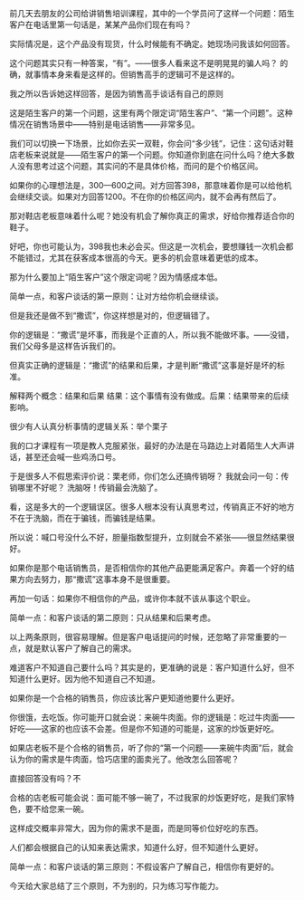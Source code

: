 前几天去朋友的公司给讲销售培训课程，其中的一个学员问了这样一个问题：陌生客户在电话里第一句话是，某某产品你们现在有吗？
 
实际情况是，这个产品没有现货，什么时候能有不确定。她现场问我该如何回答。
 
这个问题其实只有一种答案，“有”。——很多人看来这不是明晃晃的骗人吗？
的确，就事情本身来看是这样的。但销售高手的逻辑可不是这样的。
 
我之所以告诉她这样回答，是因为销售高手谈话有自己的原则
 
这是陌生客户的第一个问题，这里有两个限定词“陌生客户”、“第一个问题”。这种情况在销售场景中——特别是电话销售——非常多见。
 
我们可以切换一下场景，比如你去买一双鞋，你会问“多少钱”，记住：这句话对鞋店老板来说就是——陌生客户的第一个问题。你知道你到底在问什么吗？绝大多数人没有思考过这个问题，其实问的不是具体价格，而问的是个价格区间。
 
如果你的心理想法是，300—600之间。对方回答398，那意味着你是可以给他机会继续交谈。如果对方回答1200。不在你的价格区间内，就不会再有然后了。
 
那对鞋店老板意味着什么呢？她没有机会了解你真正的需求，好给你推荐适合你的鞋子。
 
好吧，你也可能认为，398我也未必会买。但这是一次机会，要想赚钱一次机会都不能错过，尤其在获客成本很高的今天。更多的机会意味着更低的成本。
 
那为什么要加上“陌生客户”这个限定词呢？因为情感成本低。
 
简单一点，和客户谈话的第一原则：让对方给你机会继续谈。
 
但是我还是做不到“撒谎”，你这样想是对的，但逻辑错了。
 
你的逻辑是：“撒谎”是坏事，而我是个正直的人，所以我不能做坏事。——没错，我们父母多是这样告诉我们的。
 
但真实正确的逻辑是：“撒谎”的结果和后果，才是判断“撒谎”这事是好是坏的标准。
 
解释两个概念：结果和后果
结果：这个事情有没有做成。后果：结果带来的后续影响。
 
很少有人认真分析事情的逻辑关系：举个栗子
 
我的口才课程有一项是教人克服紧张，最好的办法是在马路边上对着陌生人大声讲话，甚至还会喊一些鸡汤口号。
 
于是很多人不假思索评价说：栗老师，你们怎么还搞传销呀？
我就会问一句：传销哪里不好呢？
洗脑呀！传销最会洗脑了。
 
看，这是多大的一个逻辑误区。很多人根本没有认真思考过，传销真正不好的地方不在于洗脑，而在于骗钱，而骗钱是结果。
 
所以说：喊口号没什么不好，胆量指数型提升，立刻就会不紧张——很显然结果很好。
 
如果你是那个电话销售员，是否相信你的其他产品更能满足客户。奔着一个好的结果方向去努力，那“撒谎”这事本身不是很重要。
 
再加一句话：如果你不相信你的产品，或许你本就不该从事这个职业。
 
简单一点：和客户谈话的第二原则：只从结果和后果考虑。
 
以上两条原则，很容易理解。但是客户电话提问的时候，还忽略了非常重要的一点，就是默认客户了解自己的需求。
 
难道客户不知道自己要什么吗？其实是的，更准确的说是：客户知道什么好，但不知道什么更好。因为他不知道自己不知道。
 
如果你是一个合格的销售员，你应该比客户更知道他要什么更好。
 
你很饿，去吃饭。你可能开口就会说：来碗牛肉面。你的逻辑是：吃过牛肉面——好吃——这家的也应该不会差。但是你不知道的可能是，这家的炒饭更好吃。
 
如果店老板不是个合格的销售员，听了你的“第一个问题——来碗牛肉面”后，就会认为你的需求是牛肉面，恰巧店里的面卖光了。他改怎么回答呢？
 
直接回答没有吗？不
 
合格的店老板可能会说：面可能不够一碗了，不过我家的炒饭更好吃，是我们家特色，要不给您来一碗。
 
这样成交概率非常大，因为你的需求不是面，而是同等价位好吃的东西。
 
人们都会根据自己的认知来表达需求，知道什么好，但不知道什么更好。
 
简单一点：和客户谈话的第三原则：不假设客户了解自己，相信你有更好的。
 
今天给大家总结了三个原则，不为别的，只为练习写作能力。